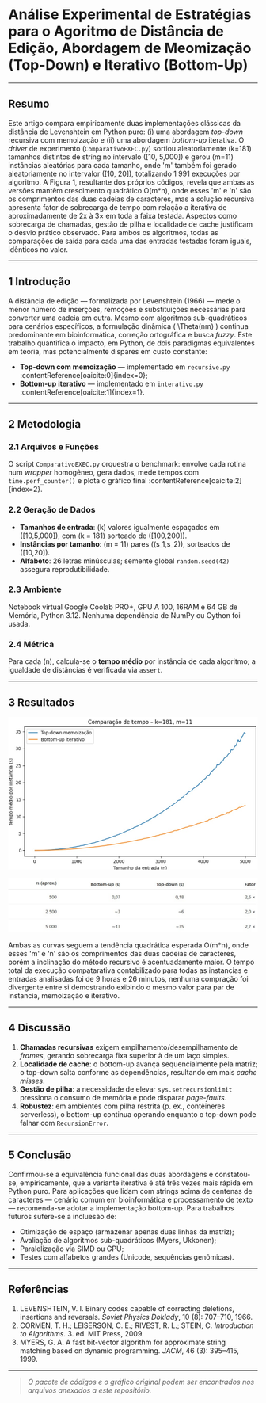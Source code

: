 # Análise Experimental de Estratégias para o Agoritmo de Distância de Edição, Abordagem de Meomização (Top-Down) e Iterativo (Bottom-Up) 
---

## Resumo  
Este artigo compara empiricamente duas implementações clássicas da distância de Levenshtein em Python puro: (i) uma abordagem _top-down_ recursiva com memoização e (ii) uma abordagem _bottom-up_ iterativa. O _driver_ de experimento (`ComparativoEXEC.py`) sortiou aleatoriamente \(k=181\) tamanhos distintos de string no intervalo \([10, 5\,000]\) e gerou \(m=11\) instâncias aleatórias para cada tamanho, onde 'm' também foi gerado aleatoriamente no intervalor \([10, 20]\), totalizando 1 991 execuções por algoritmo. A Figura 1, resultante dos próprios códigos, revela que ambas as versões mantêm crescimento quadrático O(m\*n), onde esses 'm' e 'n' são os comprimentos das duas cadeias de caracteres, mas a solução recursiva apresenta fator de sobrecarga de tempo com relação a iterativa de aproximadamente de 2x à 3× em toda a faixa testada. Aspectos como sobrecarga de chamadas, gestão de pilha e localidade de cache justificam o desvio prático observado. Para ambos os algoritmos, todas as comparações de saída para cada uma das entradas testadas foram iguais, idênticos no valor.

---

## 1  Introdução  
A distância de edição — formalizada por Levenshtein (1966) — mede o menor número de inserções, remoções e substituições necessárias para converter uma cadeia em outra. Mesmo com algoritmos sub-quadráticos para cenários específicos, a formulação dinâmica \( \Theta(nm) \) continua predominante em bioinformática, correção ortográfica e busca _fuzzy_. Este trabalho quantifica o impacto, em Python, de dois paradigmas equivalentes em teoria, mas potencialmente díspares em custo constante:  
* **Top-down com memoização** — implementado em `recursive.py` :contentReference[oaicite:0]{index=0};  
* **Bottom-up iterativo** — implementado em `interativo.py` :contentReference[oaicite:1]{index=1}.  

---

## 2  Metodologia  

### 2.1  Arquivos e Funções  
O script `ComparativoEXEC.py` orquestra o benchmark: envolve cada rotina num _wrapper_ homogêneo, gera dados, mede tempos com `time.perf_counter()` e plota o gráfico final :contentReference[oaicite:2]{index=2}.  

### 2.2  Geração de Dados  
* **Tamanhos de entrada**: \(k\) valores igualmente espaçados em \([10,5\,000]\), com \(k = 181\) sorteado de \([100,200]\).  
* **Instâncias por tamanho**: \(m = 11\) pares \((s_1,s_2)\), sorteados de \([10,20]\).  
* **Alfabeto**: 26 letras minúsculas; semente global `random.seed(42)` assegura reprodutibilidade.  

### 2.3  Ambiente  
Notebook virtual Google Coolab PRO+, GPU A 100, 16RAM e 64 GB de Memória, Python 3.12. Nenhuma dependência de NumPy ou Cython foi usada.  

### 2.4  Métrica  
Para cada \(n\), calcula-se o **tempo médio** por instância de cada algoritmo; a igualdade de distâncias é verificada via `assert`.  

---

## 3  Resultados  

![Figura 1 — Tempo médio por instância](./figura1.jpg)

![Tabela 1 — Desempenho comparativo dos algoritmos top-down e bottom-up com \(k=181\) e \(m=11\)](./tabela1.jpg)


Ambas as curvas seguem a tendência quadrática esperada O(m\*n), onde esses 'm' e 'n' são os comprimentos das duas
cadeias de caracteres, porém a inclinação do método recursivo é acentuadamente maior.
O tempo total da execução compatarativa contabilizado para todas as instancias e entradas analisadas foi de 9 horas e 26 minutos, 
nenhuma compração foi divergente entre si demostrando exibindo o mesmo valor para par de instancia, memoização e iterativo.  

---

## 4  Discussão  
1. **Chamadas recursivas** exigem empilhamento/desempilhamento de _frames_, gerando sobrecarga fixa superior à de um laço simples.  
2. **Localidade de cache**: o bottom-up avança sequencialmente pela matriz; o top-down salta conforme as dependências, resultando em mais _cache misses_.  
3. **Gestão de pilha**: a necessidade de elevar `sys.setrecursionlimit` pressiona o consumo de memória e pode disparar _page-faults_.  
4. **Robustez**: em ambientes com pilha restrita (p. ex., contêineres serverless), o bottom-up continua operando enquanto o top-down pode falhar com `RecursionError`.  

---

## 5  Conclusão  
Confirmou-se a equivalência funcional das duas abordagens e constatou-se, empiricamente, que a variante iterativa é até três vezes mais rápida em Python puro. Para aplicações que lidam com strings acima de centenas de caracteres — cenário comum em bioinformática e processamento de texto — recomenda-se adotar a implementação bottom-up.
Para trabalhos futuros sufere-se a incluesão de:  
* Otimização de espaço (armazenar apenas duas linhas da matriz);  
* Avaliação de algoritmos sub-quadráticos (Myers, Ukkonen);  
* Paralelização via SIMD ou GPU;  
* Testes com alfabetos grandes (Unicode, sequências genômicas).  

---

## Referências  
1. LEVENSHTEIN, V. I. Binary codes capable of correcting deletions, insertions and reversals. *Soviet Physics Doklady*, 10 (8): 707–710, 1966.  
2. CORMEN, T. H.; LEISERSON, C. E.; RIVEST, R. L.; STEIN, C. *Introduction to Algorithms.* 3. ed. MIT Press, 2009.  
3. MYERS, G. A. A fast bit-vector algorithm for approximate string matching based on dynamic programming. *JACM*, 46 (3): 395–415, 1999.  

---

> *O pacote de códigos e o gráfico original podem ser encontrados nos arquivos anexados a este repositório.*
